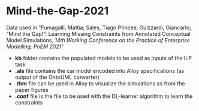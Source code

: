 # Mind-the-Gap-2021
Data used in "Fumagalli, Mattia; Sales, Tiago Princes; Guizzardi, Giancarlo; “Mind the Gap!”: Learning Missing Constraints from Annotated Conceptual Model Simulations, <em>14th Working Conference on the Practice of Enterprise Modelling, PoEM 2021</em>"

 * **kb** folder contains the populated models to be used as inputs of the ILP task
 * **.als** file contains the car model encoded into Alloy specifications (as output of the OntoUML converter)
 * **.thm** file can be used in Alloy to visualize the simulations as from the paper figures
 * **.conf** file is the file to be used with the DL-learner algorithm to learn the constraints 
